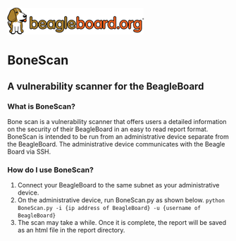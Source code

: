 ![logo](./report/logo.png)
# BoneScan
## A vulnerability scanner for the BeagleBoard

### What is BoneScan?
Bone scan is a vulnerability scanner that offers users a detailed information on the security of their BeagleBoard in an easy to read report format. BoneScan is intended to be run from an administrative device separate from the BeagleBoard. The administrative device communicates with the Beagle Board via SSH.

### How do I use BoneScan?
1. Connect your BeagleBoard to the same subnet as your administrative device.
2. On the administrative device, run BoneScan.py as shown below.
`python BoneScan.py -i {ip address of BeagleBoard} -u {username of BeagleBoard}`
3. The scan may take a while. Once it is complete, the report will be saved as an html
 file in the report directory.
